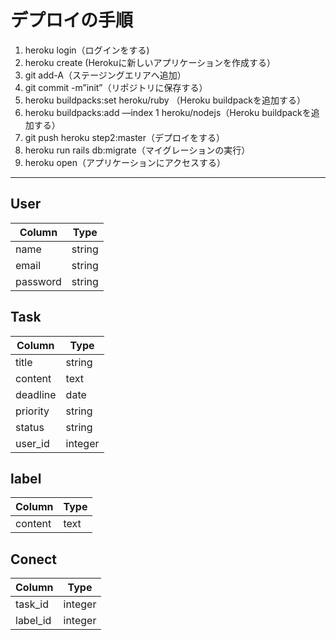 # デプロイの手順

1. heroku login（ログインをする)  
2. heroku create (Herokuに新しいアプリケーションを作成する）  
3. git add-A（ステージングエリアへ追加）  
4. git commit -m”init”（リポジトリに保存する）  
5. heroku buildpacks:set heroku/ruby （Heroku buildpackを追加する）  
6. heroku buildpacks:add —index 1 heroku/nodejs（Heroku buildpackを追加する）  
7. git push heroku step2:master（デプロイをする）  
8. heroku run rails db:migrate（マイグレーションの実行）  
9. heroku open（アプリケーションにアクセスする）  
***
User
--
| Column   | Type   |
| -------- | ------ |
| name     | string |
| email    | string |
| password | string |

Task
--
| Column   | Type    |
| -------- | ------- |
| title    | string  |
| content  | text    |
| deadline | date    |
| priority | string  |
| status   | string  |
| user_id  | integer |

label
--
| Column  | Type |
| ------- | ---- |
| content | text |

Conect
--
| Column   | Type    |
| -------- | ------- |
| task_id  | integer |
| label_id | integer |
